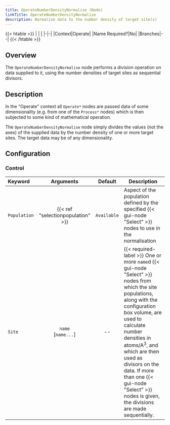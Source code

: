 ```yaml
---
title: OperateNumberDensityNormalise (Node)
linkTitle: OperateNumberDensityNormalise
description: Normalise data to the number density of target site(s)
---
```


{{< htable >}}
| | |
|-|-|
|Context|Operate|
|Name Required?|No|
|Branches|--|
{{< /htable >}}

## Overview

The `OperateNumberDensityNormalise` node performs a division operation on data supplied to it, using the number densities of target sites as sequential divisors.

## Description

In the "Operate" context all `Operate*` nodes are passed data of some dimensionality (e.g. from one of the `Process*` nodes) which is then subjected to some kind of mathematical operation.

The `OperateNumberDensityNormalise` node simply divides the values (not the axes) of the supplied data by the number density of one or more target sites. The target data may be of any dimensionality.

## Configuration

### Control

|Keyword|Arguments|Default|Description|
|:------|:--:|:-----:|-----------|
|`Population`|{{< ref "selectionpopulation" >}}|`Available`|Aspect of the population defined by the specified {{< gui-node "Select" >}} nodes to use in the normalisation|
|`Site`|`name`<br/>[`name...`]|--|{{< required-label >}} One or more `name`d {{< gui-node "Select" >}} nodes from which the site populations, along with the configuration box volume, are used to calculate number densities in atoms/A<sup>3</sup>, and which are then used as divisors on the data. If more than one {{< gui-node "Select" >}} nodes is given, the divisions are made sequentially.|
